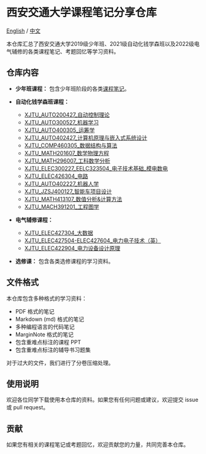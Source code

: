 # 西安交通大学课程笔记分享仓库

[English](README.md) / [中文](README_cn.md)

本仓库汇总了西安交通大学2019级少年班、2021级自动化钱学森班以及2022级电气辅修的各类课程笔记、考题回忆等学习资料。

## 仓库内容

* **少年班课程：** 包含少年班阶段的各类[课程笔记](https://github.com/Sihan0229/XJTUnotes_Gifted_Yonth-Automation_TsienHsueshen/tree/main/XJTU_%E5%B0%91%E5%B9%B4%E7%8F%AD%E8%AF%BE%E7%A8%8B)。
* **自动化钱学森班课程：**
    * [XJTU\_AUTO200427\_自动控制理论](https://github.com/Sihan0229/XJTUnotes_Gifted_Yonth-Automation_TsienHsueshen/tree/main/XJTU_AUTO200427_%E8%87%AA%E5%8A%A8%E6%8E%A7%E5%88%B6%E7%90%86%E8%AE%BA)
    * [XJTU\_AUTO300527\_机器学习](https://github.com/Sihan0229/XJTUnotes_Gifted_Yonth-Automation_TsienHsueshen/tree/main/XJTU_AUTO300527_%E6%9C%BA%E5%99%A8%E5%AD%A6%E4%B9%A0)
    * [XJTU\_AUTO400305\_运筹学](https://github.com/Sihan0229/XJTUnotes_Gifted_Yonth-Automation_TsienHsueshen/tree/main/XJTU_AUTO400305_%E8%BF%90%E7%AD%B9%E5%AD%A6)
    * [XJTU\_AUTO402427\_计算机原理与嵌入式系统设计](https://github.com/Sihan0229/XJTUnotes_Gifted_Yonth-Automation_TsienHsueshen/tree/main/XJTU_AUTO402427_%E8%AE%A1%E7%AE%97%E6%9C%BA%E5%8E%9F%E7%90%86%E4%B8%8E%E5%B5%8C%E5%85%A5%E5%BC%8F%E7%B3%BB%E7%BB%9F%E8%AE%BE%E8%AE%A1)
    * [XJTU\_COMP460305\_数据结构与算法](https://github.com/Sihan0229/XJTUnotes_Gifted_Yonth-Automation_TsienHsueshen/tree/main/XJTU_COMP460305_%E6%95%B0%E6%8D%AE%E7%BB%93%E6%9E%84%E4%B8%8E%E7%AE%97%E6%B3%95)
    * [XJTU\_MATH201607\_数学物理方程](https://github.com/Sihan0229/XJTUnotes_Gifted_Yonth-Automation_TsienHsueshen/tree/main/XJTU_MATH201607_%E6%95%B0%E5%AD%A6%E7%89%A9%E7%90%86%E6%96%B9%E7%A8%8B)
    * [XJTU\_MATH296007\_工科数学分析](https://github.com/Sihan0229/XJTUnotes_Gifted_Yonth-Automation_TsienHsueshen/tree/main/XJTU_MATH296007_%E5%B7%A5%E7%A7%91%E6%95%B0%E5%AD%A6%E5%88%86%E6%9E%90)
    * [XJTU\_ELEC300227\_EELC323504\_电子技术基础\_模电数电](https://github.com/Sihan0229/XJTUnotes_Gifted_Yonth-Automation_TsienHsueshen/tree/main/XJTU_ELEC300227_EELC323504_%E7%94%B5%E5%AD%90%E6%8A%80%E6%9C%AF%E5%9F%BA%E7%A1%80_%E6%A8%A1%E7%94%B5%E6%95%B0%E7%94%B5)
    * [XJTU\_ELEC426304\_电路](https://github.com/Sihan0229/XJTUnotes_Gifted_Yonth-Automation_TsienHsueshen/tree/main/XJTU_ELEC426304_%E7%94%B5%E8%B7%AF)
    * [XJTU\_AUTO402227\_机器人学](https://github.com/Sihan0229/XJTU-AUTO402227-MATLAB)          
    * [XJTU\_JZSJ400127\_智能车项目设计](https://github.com/Sihan0229/XJTU-JZSJ400127)
    * [XJTU\_MATH413107\_数值分析&计算方法](https://github.com/Sihan0229/XJTUnotes_Gifted_Yonth-Automation_TsienHsueshen/tree/main/XJTU_MATH413107_%E6%95%B0%E5%80%BC%E5%88%86%E6%9E%90%26%E8%AE%A1%E7%AE%97%E6%96%B9%E6%B3%95)
    * [XJTU\_MACH391201\_工程图学]()
* **电气辅修课程：**

    * [XJTU\_ELEC427304\_大数据](https://github.com/Sihan0229/XJTUnotes_Gifted_Yonth-Automation_TsienHsueshen/tree/main/XJTU_ELEC427304_%E5%A4%A7%E6%95%B0%E6%8D%AE)
    * [XJTU\_ELEC427504-ELEC427604\_电力电子技术（英）](https://github.com/Sihan0229/XJTU-ELEC427504-ELEC427604-Seminar)
    * [XJTU_ELEC422904_电力设备设计原理]()  





* **选修课：** 包含各类选修课程的学习资料。

## 文件格式

本仓库包含多种格式的学习资料：

* PDF 格式的笔记
* Markdown (md) 格式的笔记
* 多种编程语言的代码笔记
* MarginNote 格式的笔记
* 包含重难点标注的课程 PPT
* 包含重难点标注的辅导书习题集

对于过大的文件，我们进行了分卷压缩处理。

## 使用说明

欢迎各位同学下载使用本仓库的资料。如果您有任何问题或建议，欢迎提交 issue 或 pull request。

## 贡献

如果您有相关的课程笔记或考题回忆，欢迎贡献您的力量，共同完善本仓库。
